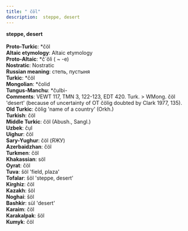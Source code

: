 ```yaml
---
title: " čöl"
description:  steppe, desert
---
```

<strong> steppe, desert</strong><br><br>
<strong>Proto-Turkic</strong>:  *čöl<br>
<strong>Altaic etymology</strong>:  Altaic etymology<br>
<strong> Proto-Altaic</strong>:  *č`ŏli ( ~ -e)<br>
<strong>Nostratic</strong>:  Nostratic<br>
<strong>Russian meaning</strong>:  степь, пустыня<br>
<strong>Turkic</strong>:  *čöl<br>
<strong>Mongolian</strong>:  *čolid<br>
<strong>Tungus-Manchu</strong>:  *čulbi-<br>
<strong>Comments</strong>:  VEWT 117, TMN 3, 122-123, EDT 420. Turk. > WMong. čöl 'desert' (because of uncertainty of OT čölig doubted by Clark 1977, 135).<br>
<strong>Old Turkic</strong>:  čölig 'name of a country' (Orkh.)<br>
<strong>Turkish</strong>:  čöl<br>
<strong>Middle Turkic</strong>:  čöl (Abush., Sangl.)<br>
<strong>Uzbek</strong>:  čụl<br>
<strong>Uighur</strong>:  čöl<br>
<strong>Sary-Yughur</strong>:  čöl (ЯЖУ)<br>
<strong>Azerbaidzhan</strong>:  čöl<br>
<strong>Turkmen</strong>:  čöl<br>
<strong>Khakassian</strong>:  söl<br>
<strong>Oyrat</strong>:  čöl<br>
<strong>Tuva</strong>:  šöl 'field, plaza'<br>
<strong>Tofalar</strong>:  šöl 'steppe, desert'<br>
<strong>Kirghiz</strong>:  čöl<br>
<strong>Kazakh</strong>:  šöl<br>
<strong>Noghai</strong>:  šöl<br>
<strong>Bashkir</strong>:  sül 'desert'<br>
<strong>Karaim</strong>:  čöl<br>
<strong>Karakalpak</strong>:  šöl<br>
<strong>Kumyk</strong>:  čöl<br>


